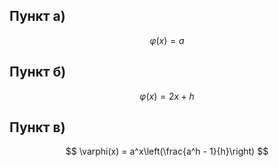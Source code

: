 ## Пункт а)

$$ \varphi(x) = a $$

## Пункт б)

$$ \varphi(x) = 2x + h $$

## Пункт в)

$$ \varphi(x) = a^x\left(\frac{a^h - 1}{h}\right) $$
